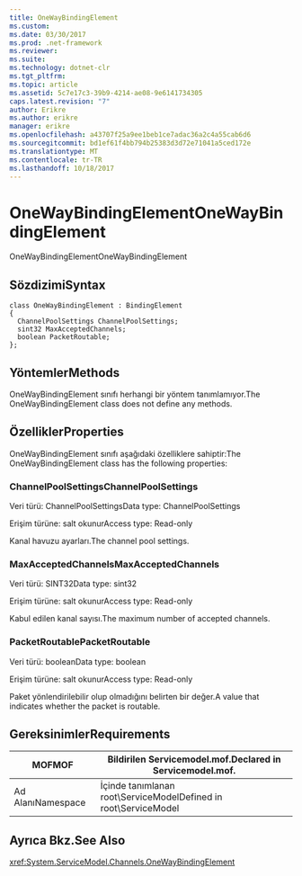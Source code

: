 ```yaml
---
title: OneWayBindingElement
ms.custom: 
ms.date: 03/30/2017
ms.prod: .net-framework
ms.reviewer: 
ms.suite: 
ms.technology: dotnet-clr
ms.tgt_pltfrm: 
ms.topic: article
ms.assetid: 5c7e17c3-39b9-4214-ae08-9e6141734305
caps.latest.revision: "7"
author: Erikre
ms.author: erikre
manager: erikre
ms.openlocfilehash: a43707f25a9ee1beb1ce7adac36a2c4a55cab6d6
ms.sourcegitcommit: bd1ef61f4bb794b25383d3d72e71041a5ced172e
ms.translationtype: MT
ms.contentlocale: tr-TR
ms.lasthandoff: 10/18/2017
---
```

# <a name="onewaybindingelement"></a><span data-ttu-id="d5109-102">OneWayBindingElement</span><span class="sxs-lookup"><span data-stu-id="d5109-102">OneWayBindingElement</span></span>
<span data-ttu-id="d5109-103">OneWayBindingElement</span><span class="sxs-lookup"><span data-stu-id="d5109-103">OneWayBindingElement</span></span>  
  
## <a name="syntax"></a><span data-ttu-id="d5109-104">Sözdizimi</span><span class="sxs-lookup"><span data-stu-id="d5109-104">Syntax</span></span>  
  
```  
class OneWayBindingElement : BindingElement  
{  
  ChannelPoolSettings ChannelPoolSettings;  
  sint32 MaxAcceptedChannels;  
  boolean PacketRoutable;  
};  
```  
  
## <a name="methods"></a><span data-ttu-id="d5109-105">Yöntemler</span><span class="sxs-lookup"><span data-stu-id="d5109-105">Methods</span></span>  
 <span data-ttu-id="d5109-106">OneWayBindingElement sınıfı herhangi bir yöntem tanımlamıyor.</span><span class="sxs-lookup"><span data-stu-id="d5109-106">The OneWayBindingElement class does not define any methods.</span></span>  
  
## <a name="properties"></a><span data-ttu-id="d5109-107">Özellikler</span><span class="sxs-lookup"><span data-stu-id="d5109-107">Properties</span></span>  
 <span data-ttu-id="d5109-108">OneWayBindingElement sınıfı aşağıdaki özelliklere sahiptir:</span><span class="sxs-lookup"><span data-stu-id="d5109-108">The OneWayBindingElement class has the following properties:</span></span>  
  
### <a name="channelpoolsettings"></a><span data-ttu-id="d5109-109">ChannelPoolSettings</span><span class="sxs-lookup"><span data-stu-id="d5109-109">ChannelPoolSettings</span></span>  
 <span data-ttu-id="d5109-110">Veri türü: ChannelPoolSettings</span><span class="sxs-lookup"><span data-stu-id="d5109-110">Data type: ChannelPoolSettings</span></span>  
  
 <span data-ttu-id="d5109-111">Erişim türüne: salt okunur</span><span class="sxs-lookup"><span data-stu-id="d5109-111">Access type: Read-only</span></span>  
  
 <span data-ttu-id="d5109-112">Kanal havuzu ayarları.</span><span class="sxs-lookup"><span data-stu-id="d5109-112">The channel pool settings.</span></span>  
  
### <a name="maxacceptedchannels"></a><span data-ttu-id="d5109-113">MaxAcceptedChannels</span><span class="sxs-lookup"><span data-stu-id="d5109-113">MaxAcceptedChannels</span></span>  
 <span data-ttu-id="d5109-114">Veri türü: SINT32</span><span class="sxs-lookup"><span data-stu-id="d5109-114">Data type: sint32</span></span>  
  
 <span data-ttu-id="d5109-115">Erişim türüne: salt okunur</span><span class="sxs-lookup"><span data-stu-id="d5109-115">Access type: Read-only</span></span>  
  
 <span data-ttu-id="d5109-116">Kabul edilen kanal sayısı.</span><span class="sxs-lookup"><span data-stu-id="d5109-116">The maximum number of accepted channels.</span></span>  
  
### <a name="packetroutable"></a><span data-ttu-id="d5109-117">PacketRoutable</span><span class="sxs-lookup"><span data-stu-id="d5109-117">PacketRoutable</span></span>  
 <span data-ttu-id="d5109-118">Veri türü: boolean</span><span class="sxs-lookup"><span data-stu-id="d5109-118">Data type: boolean</span></span>  
  
 <span data-ttu-id="d5109-119">Erişim türüne: salt okunur</span><span class="sxs-lookup"><span data-stu-id="d5109-119">Access type: Read-only</span></span>  
  
 <span data-ttu-id="d5109-120">Paket yönlendirilebilir olup olmadığını belirten bir değer.</span><span class="sxs-lookup"><span data-stu-id="d5109-120">A value that indicates whether the packet is routable.</span></span>  
  
## <a name="requirements"></a><span data-ttu-id="d5109-121">Gereksinimler</span><span class="sxs-lookup"><span data-stu-id="d5109-121">Requirements</span></span>  
  
|<span data-ttu-id="d5109-122">MOF</span><span class="sxs-lookup"><span data-stu-id="d5109-122">MOF</span></span>|<span data-ttu-id="d5109-123">Bildirilen Servicemodel.mof.</span><span class="sxs-lookup"><span data-stu-id="d5109-123">Declared in Servicemodel.mof.</span></span>|  
|---------|-----------------------------------|  
|<span data-ttu-id="d5109-124">Ad Alanı</span><span class="sxs-lookup"><span data-stu-id="d5109-124">Namespace</span></span>|<span data-ttu-id="d5109-125">İçinde tanımlanan root\ServiceModel</span><span class="sxs-lookup"><span data-stu-id="d5109-125">Defined in root\ServiceModel</span></span>|  
  
## <a name="see-also"></a><span data-ttu-id="d5109-126">Ayrıca Bkz.</span><span class="sxs-lookup"><span data-stu-id="d5109-126">See Also</span></span>  
 <xref:System.ServiceModel.Channels.OneWayBindingElement>
